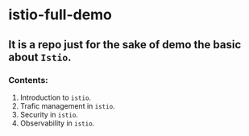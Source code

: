 # istio-full-demo

## It is a repo just for the sake of demo the basic about `Istio`.
### Contents:

1. Introduction to `istio`.
2. Trafic management in `istio`.
3. Security in `istio`.
4. Observability in `istio`.
